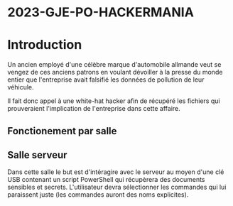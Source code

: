 # 2023-GJE-PO-HACKERMANIA
# Introduction

Un ancien employé d'une célèbre marque d'automobile allmande veut se vengez de ces anciens patrons en voulant dévoiller à la presse du monde entier
que l'entreprise avait falsifié les données de pollution de leur véhicule.

Il fait donc appel à une white-hat hacker afin de récupéré les fichiers qui prouveraient l'implication de l'entreprise dans cette affaire.

## Fonctionement par salle

## Salle serveur
Dans cette salle le but est d'intéragire avec le serveur au moyen d'une clé USB contenant un script PowerShell qui récupèrera des documents sensibles et secrets. 
L'utilisateur devra sélectionner les commandes qui lui paraissent juste (les commandes auront des noms explicites).
